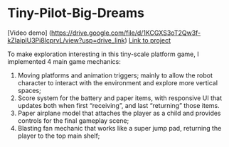 # Tiny-Pilot-Big-Dreams

[Video demo] (https://drive.google.com/file/d/1KCGXS3oT2Qw3f-kZIaiplU3Pi8lcprvL/view?usp=drive_link)
[Link to project](https://drive.google.com/drive/folders/136z_fGTxlOI2KwSxt1_7rttUMC1GKVZa?usp=drive_link)

To make exploration interesting in this tiny-scale platform game, I implemented 4 main game mechanics:

1) Moving platforms and animation triggers; mainly to allow the robot character to interact with the environment and explore more vertical spaces;
2) Score system for the battery and paper items, with responsive UI that updates both when first “receiving”, and last “returning” those items.
3) Paper airplane model that attaches the player as a child and provides controls for the final gameplay scene;
4) Blasting fan mechanic that works like a super jump pad, returning the player to the top main shelf;
